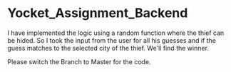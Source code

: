 # Yocket_Assignment_Backend

I have implemented the logic using a random function where the thief can be hided. So I took the input from the user for all his guesses and if the guess matches to the selected city of the thief. We'll find the winner.


Please switch the Branch to Master for the code.
